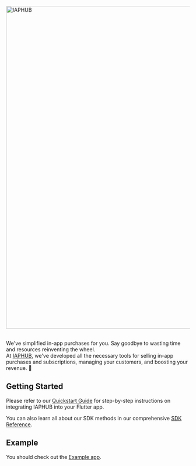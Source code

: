 <a href="https://www.iaphub.com" title="IAPHUB">
  <img width=882px src="https://www.iaphub.com/img/github/github-flutter-ad.png" alt="IAPHUB">
</a>
<br/>
<br/>

We've simplified in-app purchases for you. Say goodbye to wasting time and resources reinventing the wheel.<br/>
At [IAPHUB](https://www.iaphub.com), we've developed all the necessary tools for selling in-app purchases and subscriptions, managing your customers, and boosting your revenue. 🚀
<br/>

## Getting Started

Please refer to our [Quickstart Guide](https://www.iaphub.com/docs/getting-started/?sdk=flutter) for step-by-step instructions on integrating IAPHUB into your Flutter app.

You can also learn all about our SDK methods in our comprehensive [SDK Reference](https://www.iaphub.com/docs/sdk-reference/?sdk=flutter).

## Example

You should check out the [Example app](https://github.com/iaphub/flutter-iaphub/tree/master/example).